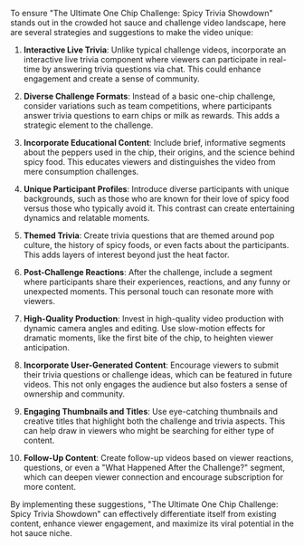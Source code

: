 To ensure "The Ultimate One Chip Challenge: Spicy Trivia Showdown" stands out in the crowded hot sauce and challenge video landscape, here are several strategies and suggestions to make the video unique:

1. **Interactive Live Trivia**: Unlike typical challenge videos, incorporate an interactive live trivia component where viewers can participate in real-time by answering trivia questions via chat. This could enhance engagement and create a sense of community.

2. **Diverse Challenge Formats**: Instead of a basic one-chip challenge, consider variations such as team competitions, where participants answer trivia questions to earn chips or milk as rewards. This adds a strategic element to the challenge.

3. **Incorporate Educational Content**: Include brief, informative segments about the peppers used in the chip, their origins, and the science behind spicy food. This educates viewers and distinguishes the video from mere consumption challenges.

4. **Unique Participant Profiles**: Introduce diverse participants with unique backgrounds, such as those who are known for their love of spicy food versus those who typically avoid it. This contrast can create entertaining dynamics and relatable moments.

5. **Themed Trivia**: Create trivia questions that are themed around pop culture, the history of spicy foods, or even facts about the participants. This adds layers of interest beyond just the heat factor.

6. **Post-Challenge Reactions**: After the challenge, include a segment where participants share their experiences, reactions, and any funny or unexpected moments. This personal touch can resonate more with viewers.

7. **High-Quality Production**: Invest in high-quality video production with dynamic camera angles and editing. Use slow-motion effects for dramatic moments, like the first bite of the chip, to heighten viewer anticipation.

8. **Incorporate User-Generated Content**: Encourage viewers to submit their trivia questions or challenge ideas, which can be featured in future videos. This not only engages the audience but also fosters a sense of ownership and community.

9. **Engaging Thumbnails and Titles**: Use eye-catching thumbnails and creative titles that highlight both the challenge and trivia aspects. This can help draw in viewers who might be searching for either type of content.

10. **Follow-Up Content**: Create follow-up videos based on viewer reactions, questions, or even a "What Happened After the Challenge?" segment, which can deepen viewer connection and encourage subscription for more content.

By implementing these suggestions, "The Ultimate One Chip Challenge: Spicy Trivia Showdown" can effectively differentiate itself from existing content, enhance viewer engagement, and maximize its viral potential in the hot sauce niche.